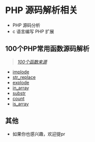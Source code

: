 # PHP 源码解析相关
* PHP 源码分析
* c 语言编写 PHP 扩展

## 100个PHP常用函数源码解析
> [*100个函数来源*](https://learnku.com/php/t/25799)

* [implode](./function/string/implode.md)
* [str_replace](./function/str_replace.md)
* [explode](./function/string/explode.md)
* [in_array](./function/array/in_array.md)
* [substr](./function/string/substr.md)
* [count](./function/array/count.md)
* [is_array](./function/array/is_array.md)

## 其他
* 如果你也感兴趣，欢迎提pr
